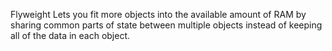 Flyweight 
Lets you fit more objects into the available amount of RAM by sharing common parts of state between multiple objects instead of keeping all of the data in each object.
